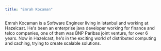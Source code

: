 ```yaml
---
title: "Emrah Kocaman"
---
```


Emrah Kocaman is a Software Engineer living in Istanbul and working at
Hazelcast. He's been an enterprise java developer working for finance
and telco companies, one of them was BNP Paribas joint venture, for over
6 years. Now in Hazelcast, he's in the exciting world of distributed
computing and caching, trying to create scalable solutions.
